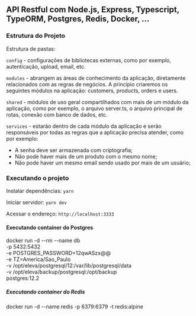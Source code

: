 ## API Restful com Node.js, Express, Typescript, TypeORM, Postgres, Redis, Docker, ...

### Estrutura do Projeto

Estrutura de pastas:

`config` - configurações de bibliotecas externas, como por exemplo, autenticação, upload, email, etc.

`modules` - abrangem as áreas de conhecimento da aplicação, diretamente relacionados com as regras de negócios. A princípio criaremos os seguintes módulos na aplicação: customers, products, orders e users.

`shared` - módulos de uso geral compartilhados com mais de um módulo da aplicação, como por exemplo, o arquivo server.ts, o arquivo principal de rotas, conexão com banco de dados, etc.

`services` - estarão dentro de cada módulo da aplicação e serão responsáveis por todas as regras que a aplicação precisa atender, como por exemplo:

- A senha deve ser armazenada com criptografia;
- Não pode haver mais de um produto com o mesmo nome;
- Não pode haver um mesmo email sendo usado por mais de um usuário;

### Executando o projeto

Instalar dependências: `yarn`

Iniciar servidor: `yarn dev`

Acessar o endereço: `http://localhost:3333`

#### Executando container do Postgres

docker run -d --rm --name db \
-p 5432:5432 \
-e POSTGRES_PASSWORD=12qwASzx@@ \
-e TZ=America/Sao_Paulo \
-v /opt/eleva/postgresql/12:/var/lib/postgresql/data \
-v /opt/eleva/backup/postgresql:/opt/backup \
postgres:12.2

##### Executando container do Redis

docker run -d --name redis -p 6379:6379 -t redis:alpine
